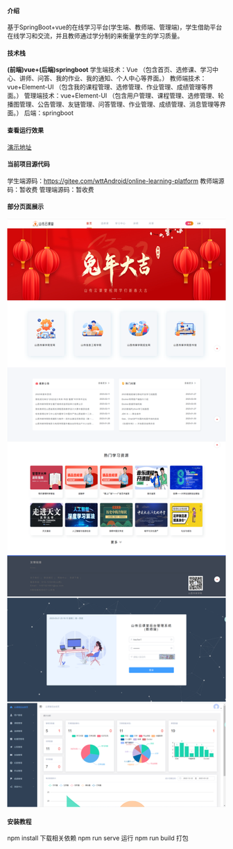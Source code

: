 #### 介绍
基于SpringBoot+vue的在线学习平台(学生端、教师端、管理端)，学生借助平台在线学习和交流，并且教师通过学分制的来衡量学生的学习质量。 

#### 技术栈
**(前端)vue+(后端)springboot** 
学生端技术：Vue （包含首页、选修课、学习中心、讲师、问答、我的作业、我的通知、个人中心等界面。）
教师端技术：vue+Element-UI （包含我的课程管理、选修管理、作业管理、成绩管理等界面。）
管理端技术：vue+Element-UI （包含用户管理、课程管理、选修管理、轮播图管理、公告管理、友链管理、问答管理、作业管理、成绩管理、消息管理等界面。）
后端：springboot

#### 查看运行效果
[演示地址](http://123.56.144.92:8002)

#### 当前项目源代码
学生端源码：https://gitee.com/wttAndroid/online-learning-platform
教师端源码：暂收费
管理端源码：暂收费

#### 部分页面展示
![学生端部分页面](public/static/xuesheng.png)
![教师端部分页面](public/static/jiaoshi.png)
![管理端部分页面](public/static/guanl.png)

#### 安装教程
npm install 下载相关依赖
npm run serve 运行
npm run build 打包
